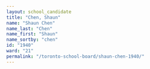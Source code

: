 ```yaml
---
layout: school_candidate
title: "Chen, Shaun"
name: "Shaun Chen"
name_last: "Chen"
name_first: "Shaun"
name_sortby: "chen"
id: "1940"
ward: "21"
permalink: "/toronto-school-board/shaun-chen-1940/"
---
```

